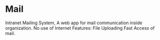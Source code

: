 # Mail
Intranet Mailing System, A web app for mail communication inside  organization.
No use of Internet
Features:
File Uploading
Fast Access of mail.
